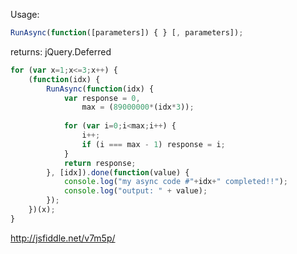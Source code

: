 Usage:

```javascript
RunAsync(function([parameters]) { } [, parameters]);
```
returns: jQuery.Deferred

```javascript
for (var x=1;x<=3;x++) {
	(function(idx) {
		RunAsync(function(idx) {                
			var response = 0,
				max = (89000000*(idx*3));
			
			for (var i=0;i<max;i++) {
				i++;
				if (i === max - 1) response = i;        
			}
			return response;
		}, [idx]).done(function(value) {
			console.log("my async code #"+idx+" completed!!");
			console.log("output: " + value);
		});
	})(x);
}
```

http://jsfiddle.net/v7m5p/